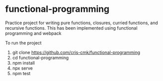 # functional-programming
Practice project for writing pure functions, closures, curried functions, and recursive functions.
This has been implemented using functional programming and webpack

To run the  project 
1.  git clone https://github.com/cris-cmk/functional-programming
2.  cd functional-programming
3.  npm install
4.  npx serve
5.  npm test

